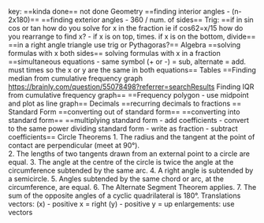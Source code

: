 
key:
	==kinda done==
	not done
Geometry
	==finding interior angles - (n-2x180)==
	==finding exterior angles - 360 / num. of sides==
Trig:
	==if in sin cos or tan how do you solve for x in the fraction ie if cos62=x/15 how do you rearrange to find x? - if x is on top, times. if x is on the bottom, divide==
	==in a right angle triangle use trig or Pythagoras?==
Algebra
	==solving formulas with x both sides==
	solving formulas with x in a fraction
	==simultaneous equations - same symbol (+ or -) = sub, alternate = add. must times so the x or y are the same in both equations==
Tables
	==Finding median from cumulative frequency graph https://brainly.com/question/55078498?referrer=searchResults
	Finding IQR from cumulative frequency graph==
	==Frequency polygon - use midpoint and plot as line graph==
Decimals
	==recurring decimals to fractions ==
Standard Form
	==converting out of standard form==
	==converting into standard form==
	==multiplying standard form - add coefficients - convert to the same power 
	dividing standard form - write as fraction - subtract coefficients==
Circle Theorems
	1. The radius and the tangent at the point of contact are perpendicular (meet at 90°).   
	2. The lengths of two tangents drawn from an external point to a circle are equal.
	3. The angle at the centre of the circle is twice the angle at the circumference subtended by the same arc.
	4. A right angle is subtended by a semicircle.
	5. Angles subtended by the same chord or arc, at the circumference, are equal.
	6. The Alternate Segment Theorem applies.
	7. The sum of the opposite angles of a cyclic quadrilateral is 180°.
Translations
	vectors:
		(x) - positive x = right
		(y) - positive y = up
	enlargements:
		use vectors
 


